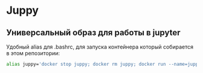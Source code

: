 # Juppy
## Универсальный образ для работы в jupyter
Удобный alias для .bashrc, для запуска контейнера который собирается в этом репозитории:

```bash
alias juppy='docker stop juppy; docker rm juppy; docker run --name=juppy -i -t -p 8888:8888 -v /home/$USER/Documents/Notebooks/:/opt/notebooks juppy /bin/bash -c "/opt/conda/bin/jupyter notebook --allow-root --notebook-dir=/opt/notebooks --ip=0.0.0.0 --port=8888 --no-browser"'
```